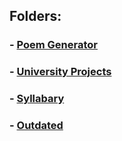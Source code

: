 ## Folders:
### - [Poem Generator](https://github.com/liam-robertson-poem-generator)
### - [University Projects](https://github.com/liam-robertson-university)
### - [Syllabary](https://github.com/liam-robertson-syllabary)
### - [Outdated](https://github.com/liam-robertson-outdated)
















